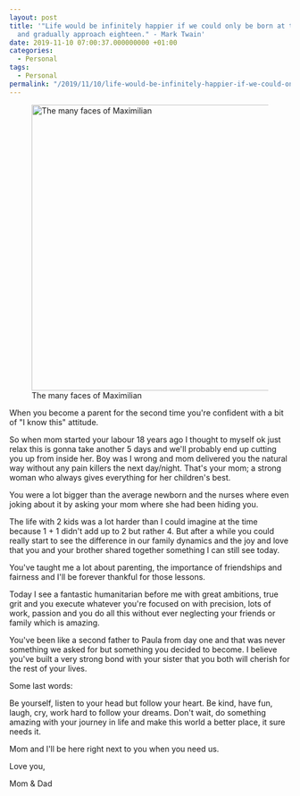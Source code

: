```yaml
---
layout: post
title: '"Life would be infinitely happier if we could only be born at the age of eighty
  and gradually approach eighteen." - Mark Twain'
date: 2019-11-10 07:00:37.000000000 +01:00
categories:
  - Personal
tags:
  - Personal
permalink: "/2019/11/10/life-would-be-infinitely-happier-if-we-could-only-be-born-at-the-age-of-eighty-and-gradually-approach-eighteen-mark-twain/"
---
```


<!-- wp:image {"id":1122,"width":512,"height":512} -->

<figure class="wp-block-image is-resized"><img src="%7B%7B%20site.baseurl%20%7D%7D/assets/images/2019/11/Max-collage-1280-1024x1024.png" alt="The many faces of Maximilian" class="wp-image-1122" width="512" height="512"><br>
<figcaption>The many faces of Maximilian</figcaption>
</figure>

<!-- /wp:image -->

<!-- wp:paragraph -->

When you become a parent for the second time you're confident with a bit of "I know this" attitude.

<!-- /wp:paragraph -->

<!-- wp:paragraph -->

So when mom started your labour 18 years ago I thought to myself ok just relax this is gonna take another 5 days and we'll probably end up cutting you up from inside her. Boy was I wrong and mom delivered you the natural way without any pain killers the next day/night. That's your mom; a strong woman who always gives everything for her children's best.

<!-- /wp:paragraph -->

<!-- wp:paragraph -->

You were a lot bigger than the average newborn and the nurses where even joking about it by asking your mom where she had been hiding you.

<!-- /wp:paragraph -->

<!-- wp:paragraph -->

The life with 2 kids was a lot harder than I could imagine at the time because 1 + 1 didn't add up to 2 but rather 4. But after a while you could really start to see the difference in our family dynamics and the joy and love that you and your brother shared together something I can still see today.

<!-- /wp:paragraph -->

<!-- wp:paragraph -->

You've taught me a lot about parenting, the importance of friendships and fairness and I'll be forever thankful for those lessons.

<!-- /wp:paragraph -->

<!-- wp:paragraph -->

Today I see a fantastic humanitarian before me with great ambitions, true grit and you execute whatever you're focused on with precision, lots of work, passion and you do all this without ever neglecting your friends or family which is amazing.

<!-- /wp:paragraph -->

<!-- wp:paragraph -->

You've been like a second father to Paula from day one and that was never something we asked for but something you decided to become. I believe you've built a very strong bond with your sister that you both will cherish for the rest of your lives.

<!-- /wp:paragraph -->

<!-- wp:paragraph -->

Some last words:

<!-- /wp:paragraph -->

<!-- wp:paragraph -->

Be yourself, listen to your head but follow your heart. Be kind, have fun, laugh, cry, work hard to follow your dreams. Don't wait, do something amazing with your journey in life and make this world a better place, it sure needs it.

<!-- /wp:paragraph -->

<!-- wp:paragraph -->

Mom and I'll be here right next to you when you need us.

<!-- /wp:paragraph -->

<!-- wp:paragraph -->

Love you,

<!-- /wp:paragraph -->

<!-- wp:paragraph -->

Mom & Dad

<!-- /wp:paragraph -->
